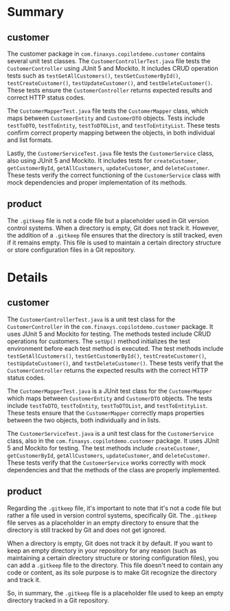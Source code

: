# Summary

## customer

The customer package in `com.finaxys.copilotdemo.customer` contains several unit test classes. The `CustomerControllerTest.java` file tests the `CustomerController` using JUnit 5 and Mockito. It includes CRUD operation tests such as `testGetAllCustomers()`, `testGetCustomerById()`, `testCreateCustomer()`, `testUpdateCustomer()`, and `testDeleteCustomer()`. These tests ensure the `CustomerController` returns expected results and correct HTTP status codes.

The `CustomerMapperTest.java` file tests the `CustomerMapper` class, which maps between `CustomerEntity` and `CustomerDTO` objects. Tests include `testToDTO`, `testToEntity`, `testToDTOList`, and `testToEntityList`. These tests confirm correct property mapping between the objects, in both individual and list formats.

Lastly, the `CustomerServiceTest.java` file tests the `CustomerService` class, also using JUnit 5 and Mockito. It includes tests for `createCustomer`, `getCustomerById`, `getAllCustomers`, `updateCustomer`, and `deleteCustomer`. These tests verify the correct functioning of the `CustomerService` class with mock dependencies and proper implementation of its methods.

## product

The `.gitkeep` file is not a code file but a placeholder used in Git version control systems. When a directory is empty, Git does not track it. However, the addition of a `.gitkeep` file ensures that the directory is still tracked, even if it remains empty. This file is used to maintain a certain directory structure or store configuration files in a Git repository.

# Details

## customer

The `CustomerControllerTest.java` is a unit test class for the `CustomerController` in the `com.finaxys.copilotdemo.customer` package. It uses JUnit 5 and Mockito for testing. The methods tested include CRUD operations for customers. The `setUp()` method initializes the test environment before each test method is executed. The test methods include `testGetAllCustomers()`, `testGetCustomerById()`, `testCreateCustomer()`, `testUpdateCustomer()`, and `testDeleteCustomer()`. These tests verify that the `CustomerController` returns the expected results with the correct HTTP status codes.

The `CustomerMapperTest.java` is a JUnit test class for the `CustomerMapper` which maps between `CustomerEntity` and `CustomerDTO` objects. The tests include `testToDTO`, `testToEntity`, `testToDTOList`, and `testToEntityList`. These tests ensure that the `CustomerMapper` correctly maps properties between the two objects, both individually and in lists.

The `CustomerServiceTest.java` is a unit test class for the `CustomerService` class, also in the `com.finaxys.copilotdemo.customer` package. It uses JUnit 5 and Mockito for testing. The test methods include `createCustomer`, `getCustomerById`, `getAllCustomers`, `updateCustomer`, and `deleteCustomer`. These tests verify that the `CustomerService` works correctly with mock dependencies and that the methods of the class are properly implemented.

## product

Regarding the `.gitkeep` file, it's important to note that it's not a code file but rather a file used in version control systems, specifically Git. The `.gitkeep` file serves as a placeholder in an empty directory to ensure that the directory is still tracked by Git and does not get ignored.

When a directory is empty, Git does not track it by default. If you want to keep an empty directory in your repository for any reason (such as maintaining a certain directory structure or storing configuration files), you can add a `.gitkeep` file to the directory. This file doesn't need to contain any code or content, as its sole purpose is to make Git recognize the directory and track it.

So, in summary, the `.gitkeep` file is a placeholder file used to keep an empty directory tracked in a Git repository.

